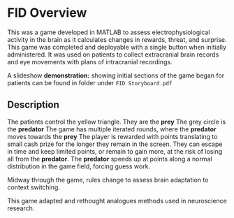 # FID Overview

This was a game developed in MATLAB to assess electrophysiological activity in the brain as it calculates changes in rewards, threat, and surprise.  
This game was completed and deployable with a single button when initially administered. 
It was used on patients to collect extracranial brain records and eye movements with plans of intracranial recordings. 

A slideshow **demonstration:** showing initial sections of the game began for patients can be found in folder under `FID Storyboard.pdf`

## Description
The patients control the yellow triangle. They are the **prey**
The grey circle is the **predator**
The game has multiple iterated rounds, where the **predator** moves towards the **prey**
The player is rewarded with points translating to small cash prize for the longer they remain in the screen.
They can escape in time and keep limited points, or remain to gain more, at the risk of losing all from the **predator**. 
The **predator** speeds up at points along a normal distribution in the game field, forcing guess work. 

Midway through the game, rules change to assess brain adaptation to context switching. 

This game adapted and rethought analogues methods used in neuroscience research. 

